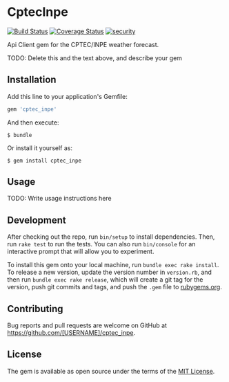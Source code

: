 # CptecInpe

[![Build Status](https://travis-ci.org/t4deu/cptec_inpe.svg?branch=master)](https://travis-ci.org/t4deu/cptec_inpe)
[![Coverage Status](https://coveralls.io/repos/t4deu/cptec_inpe/badge.svg?branch=master&service=github)](https://coveralls.io/github/t4deu/cptec_inpe?branch=master)
[![security](https://hakiri.io/github/t4deu/cptec_inpe/master.svg)](https://hakiri.io/github/t4deu/cptec_inpe/master)

Api Client gem for the CPTEC/INPE weather forecast.

TODO: Delete this and the text above, and describe your gem

## Installation

Add this line to your application's Gemfile:

```ruby
gem 'cptec_inpe'
```

And then execute:

    $ bundle

Or install it yourself as:

    $ gem install cptec_inpe

## Usage

TODO: Write usage instructions here

## Development

After checking out the repo, run `bin/setup` to install dependencies. Then, run `rake test` to run the tests. You can also run `bin/console` for an interactive prompt that will allow you to experiment.

To install this gem onto your local machine, run `bundle exec rake install`. To release a new version, update the version number in `version.rb`, and then run `bundle exec rake release`, which will create a git tag for the version, push git commits and tags, and push the `.gem` file to [rubygems.org](https://rubygems.org).

## Contributing

Bug reports and pull requests are welcome on GitHub at https://github.com/[USERNAME]/cptec_inpe.


## License

The gem is available as open source under the terms of the [MIT License](http://opensource.org/licenses/MIT).

